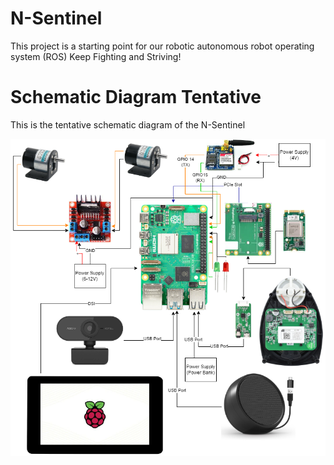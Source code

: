 # N-Sentinel
This project is a starting point for our robotic autonomous robot operating system (ROS)
Keep Fighting and Striving!

# Schematic Diagram Tentative
This is the tentative schematic diagram of the N-Sentinel

![Schematic Diagram](ImageforDocu/Schema.drawio.png)
